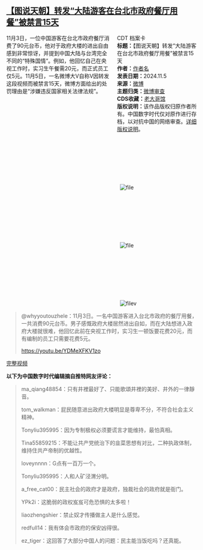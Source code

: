 <!--1730822100000-->
[【图说天朝】转发“大陆游客在台北市政府餐厅用餐”被禁言15天](https://chinadigitaltimes.net/chinese/712846.html)
------

<div style="width:42%;float:right;padding-left:20px;"><div class="su-spoiler su-spoiler-style-fancy su-spoiler-icon-chevron-circle su-spoiler-closed" data-scroll-offset="0" data-anchor-in-url="no"><div class="su-spoiler-title" tabindex="0" role="button"><span class="su-spoiler-icon"></span>CDT 档案卡</div><div class="su-spoiler-content su-u-clearfix su-u-trim"><strong>标题：</strong>【图说天朝】转发“大陆游客在台北市政府餐厅用餐”被禁言15天<br><strong>作者：</strong><a href="https://chinadigitaltimes.net/space/作者名" target="_blank">作者名</a><br><strong>发表日期：</strong>2024.11.5<br><strong>来源：</strong><a href="" target="_blank">微博</a><br><strong>主题归类：</strong><a href="https://chinadigitaltimes.net/space/微博审查" target="_blank">微博审查</a><br><strong>CDS收藏：</strong><a href="https://chinadigitaltimes.net/space/%E8%80%81%E5%A4%A7%E5%93%A5%E9%A6%86" target="_blank" rel="noopener">老大哥馆</a><br><strong>版权说明：</strong>该作品版权归原作者所有。中国数字时代仅对原作进行存档，以对抗中国的网络审查。<a href="https://chinadigitaltimes.net/chinese/copyright">详细版权说明</a>。</div></div></div><p>11月3日，一位中国游客在台北市政府餐厅消费了90元台币，他对于政府大楼的进出自由感到非常惊讶，并提到中国大陆与台湾完全不同的“特殊国情”。例如，他回忆自己在央视工作时，实习生午餐需20元，而正式员工仅5元。11月5日，一名微博大V自称V因转发这段视频而被禁言15天，微博方面给出的处罚理由是“涉嫌违反国家相关法律法规”。</p><p><img decoding="async" src="data:image/svg+xml,%3Csvg%20xmlns='http://www.w3.org/2000/svg'%20viewBox='0%200%200%200'%3E%3C/svg%3E" alt="file" data-lazy-src="https://chinadigitaltimes.net/chinese/files/2024/11/image-1730809516253.png"><noscript><img decoding="async" src="https://chinadigitaltimes.net/chinese/files/2024/11/image-1730809516253.png" alt="file"></noscript><br><img decoding="async" src="data:image/svg+xml,%3Csvg%20xmlns='http://www.w3.org/2000/svg'%20viewBox='0%200%200%200'%3E%3C/svg%3E" alt="file" data-lazy-src="https://chinadigitaltimes.net/chinese/files/2024/11/image-1730809534990.png"><noscript><img decoding="async" src="https://chinadigitaltimes.net/chinese/files/2024/11/image-1730809534990.png" alt="file"></noscript><br><img decoding="async" src="data:image/svg+xml,%3Csvg%20xmlns='http://www.w3.org/2000/svg'%20viewBox='0%200%200%200'%3E%3C/svg%3E" alt="filev" data-lazy-src="https://chinadigitaltimes.net/chinese/files/2024/11/image-1730809522586.png"><noscript><img decoding="async" src="https://chinadigitaltimes.net/chinese/files/2024/11/image-1730809522586.png" alt="filev"></noscript></p><blockquote><p>@whyyoutouzhele：11月3日。一名中国游客进入台北市政府的餐厅用餐，一共消费90元台币。男子感慨政府大楼居然进出自如，而在大陆想进入政府大楼就很难，他回忆此前在央视工作时，实习生一顿饭要花费20元，而有编制的员工只需要花费5元。</p><p><a href="https://youtu.be/YDMeXFKV1zo%20">https://youtu.be/YDMeXFKV1zo </a></p></blockquote><p><a href="https://youtu.be/5-_j5oFen74?si=Ol1V7JnoESnOGI4A" title="完整视频">完整视频</a></p><p><strong>以下为中国数字时代编辑摘自推特网友评论：</strong></p><blockquote><p>ma_qiang48854：只有井裡最好了、只能歌頌井裡的美好、井外的一律靜音。</p><p>tom_walkman：屁民随意进出政府大楼明显是尊卑不分，不符合社会主义精神。</p><p>Tonyliu395995：因为专制极权必须要谎言才能维持，最怕真相。</p><p>Tina55859215：不能让共产党统治下的韭菜思想有对比，二种执政体制，维持住共产帝制的优越性。</p><p>loveynnnn：G点有一百万一个。</p><p>Tonyliu395995：人和人矿泾渭分明。</p><p>a_free_cat00：民主社会的政府才是政府，独裁社会的政府就是衙门。</p><p>YPk2i：这脆弱的政权岌岌可危恐惧的太多啦！</p><p>liaozhengshier：禁止奴才传播做主人是什么感觉。</p><p>redfull14：我有体会市政府的保安凶得很。</p><p>ez_tiger：这回答了大部分中国人的问题：民主能当饭吃吗？还真能。</p></blockquote><div class="addtoany_share_save_container addtoany_content addtoany_content_bottom"><div class="a2a_kit a2a_kit_size_32 addtoany_list" data-a2a-url="https://chinadigitaltimes.net/chinese/712846.html" data-a2a-title="【图说天朝】转发“大陆游客在台北市政府餐厅用餐”被禁言15天"><a class="a2a_button_facebook" href="https://www.addtoany.com/add_to/facebook?linkurl=https%3A%2F%2Fchinadigitaltimes.net%2Fchinese%2F712846.html&amp;linkname=%E3%80%90%E5%9B%BE%E8%AF%B4%E5%A4%A9%E6%9C%9D%E3%80%91%E8%BD%AC%E5%8F%91%E2%80%9C%E5%A4%A7%E9%99%86%E6%B8%B8%E5%AE%A2%E5%9C%A8%E5%8F%B0%E5%8C%97%E5%B8%82%E6%94%BF%E5%BA%9C%E9%A4%90%E5%8E%85%E7%94%A8%E9%A4%90%E2%80%9D%E8%A2%AB%E7%A6%81%E8%A8%8015%E5%A4%A9" title="Facebook" rel="nofollow noopener" target="_blank"></a><a class="a2a_button_twitter" href="https://www.addtoany.com/add_to/twitter?linkurl=https%3A%2F%2Fchinadigitaltimes.net%2Fchinese%2F712846.html&amp;linkname=%E3%80%90%E5%9B%BE%E8%AF%B4%E5%A4%A9%E6%9C%9D%E3%80%91%E8%BD%AC%E5%8F%91%E2%80%9C%E5%A4%A7%E9%99%86%E6%B8%B8%E5%AE%A2%E5%9C%A8%E5%8F%B0%E5%8C%97%E5%B8%82%E6%94%BF%E5%BA%9C%E9%A4%90%E5%8E%85%E7%94%A8%E9%A4%90%E2%80%9D%E8%A2%AB%E7%A6%81%E8%A8%8015%E5%A4%A9" title="Twitter" rel="nofollow noopener" target="_blank"></a><a class="a2a_button_telegram" href="https://www.addtoany.com/add_to/telegram?linkurl=https%3A%2F%2Fchinadigitaltimes.net%2Fchinese%2F712846.html&amp;linkname=%E3%80%90%E5%9B%BE%E8%AF%B4%E5%A4%A9%E6%9C%9D%E3%80%91%E8%BD%AC%E5%8F%91%E2%80%9C%E5%A4%A7%E9%99%86%E6%B8%B8%E5%AE%A2%E5%9C%A8%E5%8F%B0%E5%8C%97%E5%B8%82%E6%94%BF%E5%BA%9C%E9%A4%90%E5%8E%85%E7%94%A8%E9%A4%90%E2%80%9D%E8%A2%AB%E7%A6%81%E8%A8%8015%E5%A4%A9" title="Telegram" rel="nofollow noopener" target="_blank"></a><a class="a2a_button_reddit" href="https://www.addtoany.com/add_to/reddit?linkurl=https%3A%2F%2Fchinadigitaltimes.net%2Fchinese%2F712846.html&amp;linkname=%E3%80%90%E5%9B%BE%E8%AF%B4%E5%A4%A9%E6%9C%9D%E3%80%91%E8%BD%AC%E5%8F%91%E2%80%9C%E5%A4%A7%E9%99%86%E6%B8%B8%E5%AE%A2%E5%9C%A8%E5%8F%B0%E5%8C%97%E5%B8%82%E6%94%BF%E5%BA%9C%E9%A4%90%E5%8E%85%E7%94%A8%E9%A4%90%E2%80%9D%E8%A2%AB%E7%A6%81%E8%A8%8015%E5%A4%A9" title="Reddit" rel="nofollow noopener" target="_blank"></a><a class="a2a_button_whatsapp" href="https://www.addtoany.com/add_to/whatsapp?linkurl=https%3A%2F%2Fchinadigitaltimes.net%2Fchinese%2F712846.html&amp;linkname=%E3%80%90%E5%9B%BE%E8%AF%B4%E5%A4%A9%E6%9C%9D%E3%80%91%E8%BD%AC%E5%8F%91%E2%80%9C%E5%A4%A7%E9%99%86%E6%B8%B8%E5%AE%A2%E5%9C%A8%E5%8F%B0%E5%8C%97%E5%B8%82%E6%94%BF%E5%BA%9C%E9%A4%90%E5%8E%85%E7%94%A8%E9%A4%90%E2%80%9D%E8%A2%AB%E7%A6%81%E8%A8%8015%E5%A4%A9" title="WhatsApp" rel="nofollow noopener" target="_blank"></a><a class="a2a_button_email" href="https://www.addtoany.com/add_to/email?linkurl=https%3A%2F%2Fchinadigitaltimes.net%2Fchinese%2F712846.html&amp;linkname=%E3%80%90%E5%9B%BE%E8%AF%B4%E5%A4%A9%E6%9C%9D%E3%80%91%E8%BD%AC%E5%8F%91%E2%80%9C%E5%A4%A7%E9%99%86%E6%B8%B8%E5%AE%A2%E5%9C%A8%E5%8F%B0%E5%8C%97%E5%B8%82%E6%94%BF%E5%BA%9C%E9%A4%90%E5%8E%85%E7%94%A8%E9%A4%90%E2%80%9D%E8%A2%AB%E7%A6%81%E8%A8%8015%E5%A4%A9" title="Email" rel="nofollow noopener" target="_blank"></a><a class="a2a_button_copy_link" href="https://www.addtoany.com/add_to/copy_link?linkurl=https%3A%2F%2Fchinadigitaltimes.net%2Fchinese%2F712846.html&amp;linkname=%E3%80%90%E5%9B%BE%E8%AF%B4%E5%A4%A9%E6%9C%9D%E3%80%91%E8%BD%AC%E5%8F%91%E2%80%9C%E5%A4%A7%E9%99%86%E6%B8%B8%E5%AE%A2%E5%9C%A8%E5%8F%B0%E5%8C%97%E5%B8%82%E6%94%BF%E5%BA%9C%E9%A4%90%E5%8E%85%E7%94%A8%E9%A4%90%E2%80%9D%E8%A2%AB%E7%A6%81%E8%A8%8015%E5%A4%A9" title="Copy Link" rel="nofollow noopener" target="_blank"></a><a class="a2a_dd addtoany_share_save addtoany_share" href="https://www.addtoany.com/share"></a></div></div>
